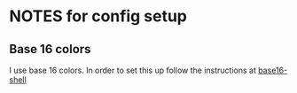 # NOTES for config setup
## Base 16 colors
I use base 16 colors. In order to set this up follow the instructions at [base16-shell](https://github.com/chriskempson/base16-shell)
